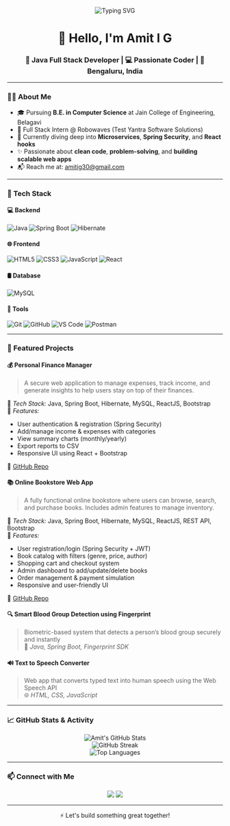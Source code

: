 <!-- Profile banner -->
<p align="center">
  <img src="https://readme-typing-svg.demolab.com?font=Fira+Code&pause=1000&color=0A66C2&width=435&lines=Hi+there!+I'm+Amit+I+G;Java+Full+Stack+Developer;Spring+Boot+%7C+React+%7C+MySQL+%7C+JavaScript" alt="Typing SVG" />
</p>

<h1 align="center">👋 Hello, I'm Amit I G</h1>
<h3 align="center">🚀 Java Full Stack Developer | 💻 Passionate Coder | 📍 Bengaluru, India</h3>

---

### 👨‍💻 About Me

- 🎓 Pursuing **B.E. in Computer Science** at Jain College of Engineering, Belagavi  
- 💼 Full Stack Intern @ Robowaves (Test Yantra Software Solutions)  
- 🧠 Currently diving deep into **Microservices**, **Spring Security**, and **React hooks**  
- ✨ Passionate about **clean code**, **problem-solving**, and **building scalable web apps**  
- 📬 Reach me at: [amitig30@gmail.com](mailto:amitig30@gmail.com)

---

### 🚀 Tech Stack

#### 💻 Backend
![Java](https://img.shields.io/badge/Java-%23ED8B00.svg?style=for-the-badge&logo=openjdk&logoColor=white)
![Spring Boot](https://img.shields.io/badge/Spring%20Boot-%236DB33F.svg?style=for-the-badge&logo=springboot&logoColor=white)
![Hibernate](https://img.shields.io/badge/Hibernate-%234DB33D.svg?style=for-the-badge&logo=hibernate)

#### 🌐 Frontend
![HTML5](https://img.shields.io/badge/HTML5-E34F26?style=for-the-badge&logo=html5&logoColor=white)
![CSS3](https://img.shields.io/badge/CSS3-%231572B6.svg?style=for-the-badge&logo=css3&logoColor=white)
![JavaScript](https://img.shields.io/badge/JavaScript-%23F7DF1E.svg?style=for-the-badge&logo=javascript&logoColor=black)
![React](https://img.shields.io/badge/React-%2320232a.svg?style=for-the-badge&logo=react&logoColor=%2361DAFB)

#### 🛢️ Database
![MySQL](https://img.shields.io/badge/MySQL-%2300f.svg?style=for-the-badge&logo=mysql&logoColor=white)

#### 🧰 Tools
![Git](https://img.shields.io/badge/Git-%23F05033.svg?style=for-the-badge&logo=git&logoColor=white)
![GitHub](https://img.shields.io/badge/GitHub-%23121011.svg?style=for-the-badge&logo=github&logoColor=white)
![VS Code](https://img.shields.io/badge/VSCode-%23007ACC.svg?style=for-the-badge&logo=visual-studio-code&logoColor=white)
![Postman](https://img.shields.io/badge/Postman-%23FF6C37.svg?style=for-the-badge&logo=postman&logoColor=white)

---

### 📌 Featured Projects

#### 💰 Personal Finance Manager
> A secure web application to manage expenses, track income, and generate insights to help users stay on top of their finances.

🔧 *Tech Stack:* Java, Spring Boot, Hibernate, MySQL, ReactJS, Bootstrap  
📌 *Features:*
- User authentication & registration (Spring Security)
- Add/manage income & expenses with categories
- View summary charts (monthly/yearly)
- Export reports to CSV
- Responsive UI using React + Bootstrap

🔗 [GitHub Repo](https://github.com/AmitIG007/Personal-finance)

#### 📚 Online Bookstore Web App
> A fully functional online bookstore where users can browse, search, and purchase books. Includes admin features to manage inventory.

🔧 *Tech Stack:* Java, Spring Boot, Hibernate, MySQL, ReactJS, REST API, Bootstrap  
📌 *Features:*
- User registration/login (Spring Security + JWT)
- Book catalog with filters (genre, price, author)
- Shopping cart and checkout system
- Admin dashboard to add/update/delete books
- Order management & payment simulation
- Responsive and user-friendly UI

🔗 [GitHub Repo](https://github.com/AmitIG007/OnlineBookstore)


#### 🔍 Smart Blood Group Detection using Fingerprint
> Biometric-based system that detects a person’s blood group securely and instantly  
> 🔧 *Java, Spring Boot, Fingerprint SDK*

#### 🔊 Text to Speech Converter
> Web app that converts typed text into human speech using the Web Speech API  
> 🌐 *HTML, CSS, JavaScript*

---

### 📈 GitHub Stats & Activity

<p align="center">
  <img src="https://github-readme-stats.vercel.app/api?username=amitig&show_icons=true&theme=tokyonight" alt="Amit's GitHub Stats" />
  <br/>
  <img src="https://github-readme-streak-stats.herokuapp.com/?user=amitig&theme=tokyonight" alt="GitHub Streak" />
  <br/>
  <img src="https://github-readme-stats.vercel.app/api/top-langs/?username=amitig&layout=compact&theme=tokyonight" alt="Top Languages" />
</p>

---

### 📫 Connect with Me

<p align="center">
  <a href="mailto:amitig30@gmail.com"><img src="https://img.shields.io/badge/Gmail-amitig30@gmail.com-D14836?style=for-the-badge&logo=gmail&logoColor=white" /></a>
  <a href="https://linkedin.com/in/amit-ishwar-geeranavar"><img src="https://img.shields.io/badge/LinkedIn-amit--ishwar--geeranavar-0A66C2?style=for-the-badge&logo=linkedin&logoColor=white" /></a>
</p>

---

<p align="center">
  ⚡ Let's build something great together!
</p>
